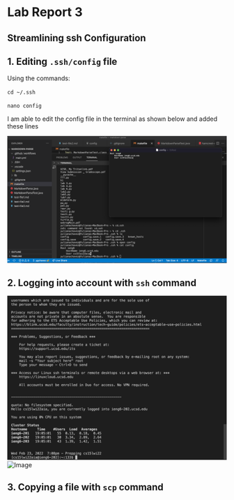 # Lab Report 3
## Streamlining ssh Configuration


## 1. Editing `.ssh/config` file
Using the commands:

`cd ~/.ssh`

`nano config`

I am able to edit the config file in the terminal as shown below and added these lines

![Image](img10.png)

## 2. Logging into account with `ssh` command
![Image](img11.png)
![Image](img12.png)
## 3. Copying a file with `scp` command
